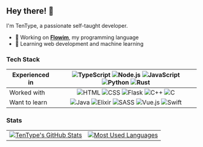 ## Hey there! :wave:

I'm TenType, a passionate self-taught developer.

- 🔭 Working on **[Flowim](https://github.com/TenType/flowim)**, my programming language
- 🌱 Learning web development and machine learning

### Tech Stack

| Experienced in | ![TypeScript](https://img.shields.io/badge/TypeScript-3178C6?logo=typescript&logoColor=white) ![Node.js](https://img.shields.io/badge/Node.js-3C873A?logo=node.js&logoColor=white) ![JavaScript](https://img.shields.io/badge/JavaScript-black?logo=javascript&logoColor=%23F7DF1E) ![Python](https://img.shields.io/badge/Python-3670A0?logo=python&logoColor=white) ![Rust](https://img.shields.io/badge/Rust-e33414?logo=rust&logoColor=white) |
| -------------- | :--: |
| Worked with    | ![HTML](https://img.shields.io/badge/HTML-e34c26?logo=html5&logoColor=white) ![CSS](https://img.shields.io/badge/CSS-2162AF?logo=css3&logoColor=white) ![Flask](https://img.shields.io/badge/Flask-black?logo=flask&logoColor=white) ![C++](https://img.shields.io/badge/C++-044F88?logo=c%2B%2B&logoColor=white) ![C](https://img.shields.io/badge/C-044F88?logo=c&logoColor=white) |
| Want to learn  | ![Java](https://img.shields.io/badge/Java-f89820?logo=java&logoColor=white) ![Elixir](https://img.shields.io/badge/Elixir-674774?logo=elixir&logoColor=white) ![SASS](https://img.shields.io/badge/SASS-hotpink?logo=sass&logoColor=white) ![Vue.js](https://img.shields.io/badge/Vue.js-%2335495e?logo=vue.js&logoColor=%234FC08D) ![Swift](https://img.shields.io/badge/Swift-F05138?logo=swift&logoColor=white) |

### Stats

<table>
  <tr>
    <td align="center" style="padding=0;width=50%;">
      <a href="https://github-readme-stats.vercel.app/api?username=TenType&hide_border=true&count_private=true&show_icons=true&icon_color=FFD700&bg_color=70,000000,2a5298&title_color=ff000&text_color=fff&include_all_commits=true&role=OWNER,COLLABORATOR">
        <img align="center" style="padding=0;" alt="TenType's GitHub Stats" src="https://github-readme-stats.vercel.app/api?username=TenType&hide_border=true&count_private=true&show_icons=true&icon_color=FFD700&bg_color=70,000000,2a5298&title_color=ff000&text_color=fff&include_all_commits=true&role=OWNER,COLLABORATOR">
      </a>
    </td>
    <td align="center" style="padding=0;width=50%;">
      <a href="https://github-readme-stats.vercel.app/api/top-langs/?username=TenType&hide_border=true&theme=github_dark&layout=compact&bg_color=70,000000,2a5298&title_color=ff000&text_color=fff&langs_count=8&role=OWNER,COLLABORATOR">
        <img align="center" style="padding=0;" alt="Most Used Languages" src="https://github-readme-stats.vercel.app/api/top-langs/?username=TenType&hide_border=true&theme=github_dark&layout=compact&bg_color=70,000000,2a5298&title_color=ff000&text_color=fff&langs_count=8&role=OWNER,COLLABORATOR">
      </a>
    </td>
  <tr>
<table>
